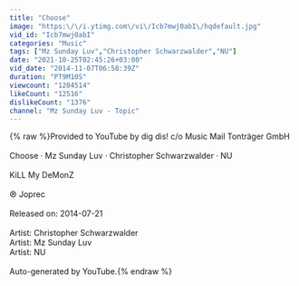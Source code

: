 ```yaml
---
title: "Choose"
image: "https:\/\/i.ytimg.com\/vi\/Icb7mwj0abI\/hqdefault.jpg"
vid_id: "Icb7mwj0abI"
categories: "Music"
tags: ["Mz Sunday Luv","Christopher Schwarzwalder","NU"]
date: "2021-10-25T02:45:26+03:00"
vid_date: "2014-11-07T06:58:39Z"
duration: "PT9M10S"
viewcount: "1204514"
likeCount: "12516"
dislikeCount: "1376"
channel: "Mz Sunday Luv - Topic"
---
```

{% raw %}Provided to YouTube by dig dis! c/o Music Mail Tonträger GmbH<br /><br />Choose · Mz Sunday Luv · Christopher Schwarzwalder · NU<br /><br />KiLL My DeMonZ<br /><br />℗ Joprec<br /><br />Released on: 2014-07-21<br /><br />Artist: Christopher Schwarzwalder<br />Artist: Mz Sunday Luv<br />Artist: NU<br /><br />Auto-generated by YouTube.{% endraw %}

